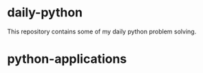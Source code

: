 # daily-python

This repository contains some of my daily python problem solving.
# python-applications
